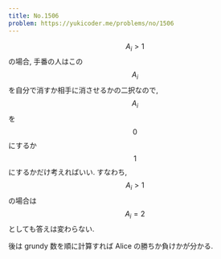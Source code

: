 ```yaml
---
title: No.1506
problem: https://yukicoder.me/problems/no/1506
---
```

$$ A_i \gt 1 $$ の場合, 手番の人はこの $$ A_i $$ を自分で消すか相手に消させるかの二択なので, $$ A_i $$ を $$ 0 $$ にするか $$ 1 $$ にするかだけ考えればいい. すなわち, $$ A_i \gt 1 $$ の場合は $$ A_i = 2 $$ としても答えは変わらない.

後は grundy 数を順に計算すれば Alice の勝ちか負けかが分かる.
